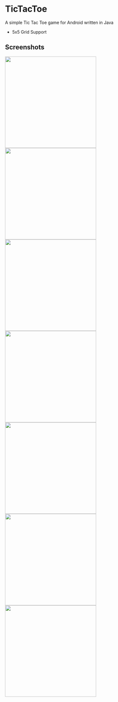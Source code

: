 # TicTacToe
A simple Tic Tac Toe game for Android written in Java

* 5x5 Grid Support

## Screenshots

<img src="https://github.com/tusharvidhani3/TicTacToe/assets/89744210/97c4691d-1c21-44e4-9c5e-75c8deb5e9f0" height=300>
<img src="https://github.com/tusharvidhani3/TicTacToe/assets/89744210/a94729f1-6b83-4a43-a6d4-e31cdeeb1463" height=300>
<img src="https://github.com/tusharvidhani3/TicTacToe/assets/89744210/ba780a0b-cd9b-4c85-a308-0d5e3390cf4c" height=300>
<img src="https://github.com/tusharvidhani3/TicTacToe/assets/89744210/fa7fbf29-e3cc-436e-84f4-0c190a2b8e6d" height=300>
<img src="https://github.com/tusharvidhani3/TicTacToe/assets/89744210/47d34c74-66ef-43e1-8df5-c78cd60c9fa7" height=300>
<img src="https://github.com/tusharvidhani3/TicTacToe/assets/89744210/e276f38b-c2de-4b7a-a4e8-1d667f574cea" height=300>
<img src="https://github.com/tusharvidhani3/TicTacToe/assets/89744210/fd469b1f-042e-4f8d-ad4e-1291a3ad3eda" height=300>
